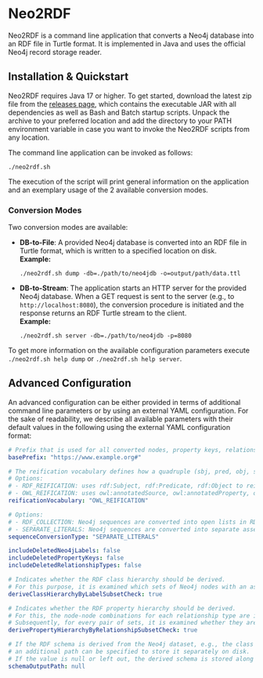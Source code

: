 # Neo2RDF

Neo2RDF is a command line application that converts a Neo4j database into an RDF file in Turtle format. It is
implemented in Java and uses the official Neo4j record storage reader.

## Installation & Quickstart

Neo2RDF requires Java 17 or higher. To get started, download the latest zip file from
the [releases page](https://github.com/derivo-company/neo2rdf/releases), which contains the executable JAR with all
dependencies as well as Bash and Batch startup scripts. Unpack the archive to your preferred location and add
the directory to your PATH environment variable in case you want to invoke the Neo2RDF scripts from any location.

The command line application can be invoked as follows:

```
./neo2rdf.sh
```

The execution of the script will print general information on the application and an exemplary usage of the 2 available
conversion modes.

### Conversion Modes

Two conversion modes are available:

- **DB-to-File**: A provided Neo4j database is converted into an RDF file in Turtle format, which is written to a
  specified
  location on disk. \
  **Example:**
  ```
  ./neo2rdf.sh dump -db=./path/to/neo4jdb -o=output/path/data.ttl
  ```

- **DB-to-Stream**: The application starts an HTTP server for the provided Neo4j database. When a GET request is sent to
  the server (e.g., to `http://localhost:8080`), the conversion procedure is initiated and the response returns an RDF
  Turtle stream to the client. \
  **Example:**
  ```
  ./neo2rdf.sh server -db=./path/to/neo4jdb -p=8080
  ```

To get more information on the available configuration parameters execute `./neo2rdf.sh help dump`
or `./neo2rdf.sh help server`.

## Advanced Configuration

An advanced configuration can be either provided in terms of additional command line parameters or by using an external
YAML configuration. For the sake of readability, we describe all available parameters with their default values in the
following using the external YAML configuration format:

```YAML
# Prefix that is used for all converted nodes, property keys, relationship types, and relationships.
basePrefix: "https://www.example.org#"

# The reification vocabulary defines how a quadruple (sbj, pred, obj, statementID) should be reified in RDF. 
# Options: 
# - RDF_REIFICATION: uses rdf:Subject, rdf:Predicate, rdf:Object to reify triples and rdf:Statement as statement type. 
# - OWL_REIFICATION: uses owl:annotatedSource, owl:annotatedProperty, owl:annotatedTarget to reify triples and owl:Axiom as statement type.
reificationVocabulary: "OWL_REIFICATION"

# Options: 
# - RDF_COLLECTION: Neo4j sequences are converted into open lists in RDF.
# - SEPARATE_LITERALS: Neo4j sequences are converted into separate assertions, e.g., (x { has: [1, 2] }) is converted to (:x, :has, 1) and (:x, :has, 2).
sequenceConversionType: "SEPARATE_LITERALS"

includeDeletedNeo4jLabels: false
includeDeletedPropertyKeys: false
includeDeletedRelationshipTypes: false

# Indicates whether the RDF class hierarchy should be derived.
# For this purpose, it is examined which sets of Neo4j nodes with an assigned label are a subset of one another.   
deriveClassHierarchyByLabelSubsetCheck: true

# Indicates whether the RDF property hierarchy should be derived.
# For this, the node-node combinations for each relationship type are initially collected in a set.
# Subsequently, for every pair of sets, it is examined whether they are a subset of each other.
derivePropertyHierarchyByRelationshipSubsetCheck: true

# If the RDF schema is derived from the Neo4j dataset, e.g., the class or property hierarchy,
# an additional path can be specified to store it separately on disk.
# If the value is null or left out, the derived schema is stored along with the data.   
schemaOutputPath: null
```